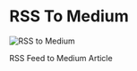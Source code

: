 # RSS To Medium

![RSS to Medium](https://user-images.githubusercontent.com/17960677/99496100-ad59a300-2999-11eb-8135-57ead2aceb37.png)

RSS Feed to Medium Article
